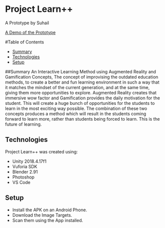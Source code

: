 # Project Learn++
A Prototype by Suhail

[A Demo of the Prototype](https://www.youtube.com/watch?v=5PiiDw50RPw)

#Table of Contents
* [Summary](#summary)
* [Technologies](#technologies)
* [Setup](#Setup)

##Summary
An Interactive Learning Method using Augmented Reality and Gamification Concepts, The concept of improvising the outdated education methods, to create a better and fun learning environment in such a way that it matches the mindset of the current generation, and at the same time, giving them more opportunities to explore.
Augmented Reality creates that immersive wow factor and Gamification provides the daily motivation for the student. This will create a huge bunch of opportunities for the students to learn in the most exciting way possible. The combination of these two concepts produces a method which will result in the students coming forward to learn more, rather than students being forced to learn. This is the future of learning.

## Technologies
Project Learn++ was created using:
* Unity 2018.4.17f1
* Vuforia SDK
* Blender 2.91
* Photoshop
* VS Code

## Setup
* Install the APK on an Android Phone.
* Download the Image Targets. 
* Scan them using the App installed.
